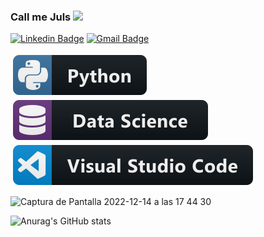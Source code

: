 ### Call me Juls <img src="https://github.com/TheDudeThatCode/TheDudeThatCode/blob/master/Assets/Hi.gif" width="35" /> 


  
  
[![Linkedin Badge](https://img.shields.io/badge/-LinkedIn-blue?style=flat-square&logo=Linkedin&logoColor=white&link=https://https://www.linkedin.com/in/juliasabatel/)](https://www.linkedin.com/in/juliasabatel/)
[![Gmail Badge](https://img.shields.io/badge/-jusabatel@gmail.com-c14438?style=flat-square&logo=Gmail&logoColor=white&link=mailto:jusabatel@gmail.com)](mailto:jusabatel@gmail.com)
  


<p align="left">
  <!-- For more icons please follow  https://github.com/MikeCodesDotNET/ColoredBadges -->

  <img src="https://raw.githubusercontent.com/8bithemant/8bithemant/master/svg/dev/languages/python.svg" alt="python" style="vertical-align:top; margin:4px">
  <img src="https://raw.githubusercontent.com/8bithemant/8bithemant/master/svg/dev/misc/datascience.svg" alt="datascience" style="vertical-align:top; margin:4px">
  <img src="https://raw.githubusercontent.com/8bithemant/8bithemant/master/svg/dev/tools/visualstudio_code.svg" alt="vscode" style="vertical-align:top; margin:4px">
</p>

<img width="852" alt="Captura de Pantalla 2022-12-14 a las 17 44 30" src="https://user-images.githubusercontent.com/29893993/207656053-819a4372-0e18-449f-bbbf-3e93ac5f5f54.png">

![Anurag's GitHub stats](https://github-readme-stats.vercel.app/api?username=juliasabatel&show_icons=true&theme=radical)

<!--
**juliasabatel/juliasabatel** is a ✨ _special_ ✨ repository because its `README.md` (this file) appears on your GitHub profile.

Here are some ideas to get you started:

- 🔭 I’m currently working on ...
- 🌱 I’m currently learning ...
- 👯 I’m looking to collaborate on ...
- 🤔 I’m looking for help with ...
- 💬 Ask me about ...
- 📫 How to reach me: ...
- 😄 Pronouns: ...
- ⚡ Fun fact: ...
-->
